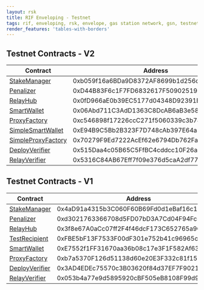```yaml
---
layout: rsk
title: RIF Enveloping - Testnet
tags: rif, enveloping, rsk, envelope, gas station network, gsn, testnet
render_features: 'tables-with-borders'
---
```


## Testnet Contracts - V2

| Contract          | Address                                    |
|-------------------|--------------------------------------------|
| [StakeManager](https://explorer.testnet.rsk.co/address/0xb059f16a6BDa9D8372AF8699b1d256dB630aBD3e)    | 0xb059f16a6BDa9D8372AF8699b1d256dB630aBD3e |
| [Penalizer](https://explorer.testnet.rsk.co/address/0xD44B83F6c1F7FD6832617F5090251995e8ceA526)       | 0xD44B83F6c1F7FD6832617F5090251995e8ceA526 |
| [RelayHub](https://explorer.testnet.rsk.co/address/0x0fD966aE0b39EC5177d04348D92391E2571523cD)        | 0x0fD966aE0b39EC5177d04348D92391E2571523cD |
| [SmartWallet](https://explorer.testnet.rsk.co/address/0x06Abd711C3AdD1363C8DcAB6aB3e58477818C043)     | 0x06Abd711C3AdD1363C8DcAB6aB3e58477818C043 |
| [ProxyFactory](https://explorer.testnet.rsk.co/address/0xc546898f17226ccC271f5060339c3b74733b2B62)    | 0xc546898f17226ccC271f5060339c3b74733b2B62 |
| [SimpleSmartWallet](https://explorer.testnet.rsk.co/address/0xE94B9C5Bb2B323F7D748cAb397E64a5d3D774201)    | 0xE94B9C5Bb2B323F7D748cAb397E64a5d3D774201 |
| [SimpleProxyFactory](https://explorer.testnet.rsk.co/address/0x70279F9Ed7222AcEf62e6794Db762Fa43e51043E)   | 0x70279F9Ed7222AcEf62e6794Db762Fa43e51043E |
| [DeployVerifier](https://explorer.testnet.rsk.co/address/0x515Daa4c05B65C5FfBC4cddcc10F26aa8B7ABF62)  | 0x515Daa4c05B65C5FfBC4cddcc10F26aa8B7ABF62 |
| [RelayVerifier](https://explorer.testnet.rsk.co/address/0x5316C84AB67Eff7f09e376d5caA2df77ad585717)   | 0x5316C84AB67Eff7f09e376d5caA2df77ad585717 |

## Testnet Contracts - V1

| Contract          | Address                                    |
|-------------------|--------------------------------------------|
| [StakeManager](https://explorer.testnet.rsk.co/address/0x4aD91a4315b3C060F60B69Fd0d1eBaf16c14148D)    | 0x4aD91a4315b3C060F60B69Fd0d1eBaf16c14148D |
| [Penalizer](https://explorer.testnet.rsk.co/address/0xd3021763366708d5FD07bD3A7Cd04F94Fc5e1726)       | 0xd3021763366708d5FD07bD3A7Cd04F94Fc5e1726 |
| [RelayHub](https://explorer.testnet.rsk.co/address/0x3f8e67A0aCc07ff2F4f46dcF173C652765a9CA6C)        | 0x3f8e67A0aCc07ff2F4f46dcF173C652765a9CA6C |
| [TestRecipient](https://explorer.testnet.rsk.co/address/0xFBE5bF13F7533F00dF301e752b41c96965c10Bfa)   | 0xFBE5bF13F7533F00dF301e752b41c96965c10Bfa |
| [SmartWallet](https://explorer.testnet.rsk.co/address/0xE7552f1FF31670aa36b08c17e3F1F582Af6302d1)     | 0xE7552f1FF31670aa36b08c17e3F1F582Af6302d1 |
| [ProxyFactory](https://explorer.testnet.rsk.co/address/0xb7a5370F126d51138d60e20E3F332c81f1507Ce2)    | 0xb7a5370F126d51138d60e20E3F332c81f1507Ce2 |
| [DeployVerifier](https://explorer.testnet.rsk.co/address/0x3AD4EDEc75570c3B03620f84d37EF7F9021665bC) | 0x3AD4EDEc75570c3B03620f84d37EF7F9021665bC |
| [RelayVerifier](https://explorer.testnet.rsk.co/address/0x053b4a77e9d5895920cBF505eB8108F99d929395)  | 0x053b4a77e9d5895920cBF505eB8108F99d929395 |
